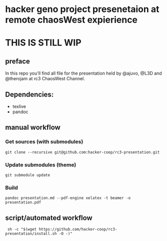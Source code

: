 # hacker geno project presenetaion at remote chaosWest expierience


# THIS IS STILL WIP


## preface

In this repo you'll find all file for the presentation held by @ajuvo, 
@L3D and @therojam at rc3 ChaosWest Channel.


## Dependencies:
- texlive
- pandoc

## manual workflow

### Get sources (with submodules)
`git clone --recursive git@github.com:hacker-coop/rc3-presentation.git`


### Update submodules (theme)
`git submodule update`

### Build
`pandoc presentation.md --pdf-engine xelatex -t beamer -o presentation.pdf`

## script/automated workflow

```
 sh -c "$(wget https://github.com/hacker-coop/rc3-presentation/install.sh -O -)"
```
